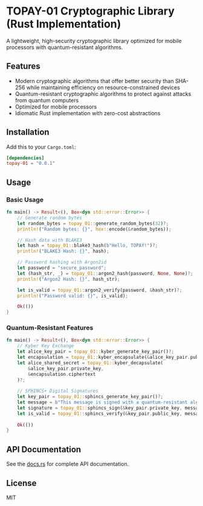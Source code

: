 # TOPAY-01 Cryptographic Library (Rust Implementation)

A lightweight, high-security cryptographic library optimized for mobile processors with quantum-resistant algorithms.

## Features

- Modern cryptographic algorithms that offer better security than SHA-256 while maintaining efficiency on resource-constrained devices
- Quantum-resistant cryptographic algorithms to protect against attacks from quantum computers
- Optimized for mobile processors
- Idiomatic Rust implementation with zero-cost abstractions

## Installation

Add this to your `Cargo.toml`:

```toml
[dependencies]
topay-01 = "0.0.1"
```

## Usage

### Basic Usage

```rust
fn main() -> Result<(), Box<dyn std::error::Error>> {
    // Generate random bytes
    let random_bytes = topay_01::generate_random_bytes(32)?;
    println!("Random bytes: {}", hex::encode(&random_bytes));

    // Hash data with BLAKE3
    let hash = topay_01::blake3_hash(b"Hello, TOPAY!")?;
    println!("BLAKE3 Hash: {}", hash);

    // Password hashing with Argon2id
    let password = "secure_password";
    let (hash_str, _) = topay_01::argon2_hash(password, None, None)?;
    println!("Argon2 Hash: {}", hash_str);

    let is_valid = topay_01::argon2_verify(password, &hash_str)?;
    println!("Password valid: {}", is_valid);

    Ok(())
}
```

### Quantum-Resistant Features

```rust
fn main() -> Result<(), Box<dyn std::error::Error>> {
    // Kyber Key Exchange
    let alice_key_pair = topay_01::kyber_generate_key_pair()?;
    let encapsulation = topay_01::kyber_encapsulate(&alice_key_pair.public_key)?;
    let alice_shared_secret = topay_01::kyber_decapsulate(
        &alice_key_pair.private_key, 
        &encapsulation.ciphertext
    )?;
    
    // SPHINCS+ Digital Signatures
    let key_pair = topay_01::sphincs_generate_key_pair()?;
    let message = b"This message is signed with a quantum-resistant algorithm";
    let signature = topay_01::sphincs_sign(&key_pair.private_key, message)?;
    let is_valid = topay_01::sphincs_verify(&key_pair.public_key, message, &signature)?;
    
    Ok(())
}
```

## API Documentation

See the [docs.rs](https://docs.rs/topay-01) for complete API documentation.

## License

MIT

